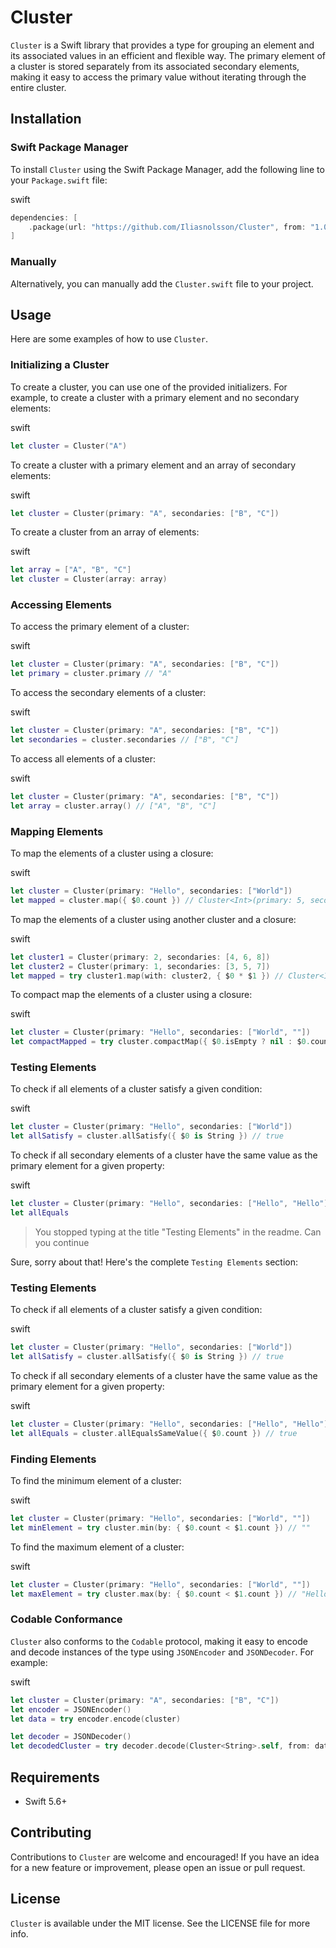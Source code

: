 # Cluster

`Cluster` is a Swift library that provides a type for grouping an element and its associated values in an efficient and flexible way. The primary element of a cluster is stored separately from its associated secondary elements, making it easy to access the primary value without iterating through the entire cluster.

Installation
------------

### Swift Package Manager

To install `Cluster` using the Swift Package Manager, add the following line to your `Package.swift` file:

swift

```swift
dependencies: [
    .package(url: "https://github.com/Iliasnolsson/Cluster", from: "1.0.0"..<"2.0.0")
]
```

### Manually

Alternatively, you can manually add the `Cluster.swift` file to your project.

Usage
-----

Here are some examples of how to use `Cluster`.

### Initializing a Cluster

To create a cluster, you can use one of the provided initializers. For example, to create a cluster with a primary element and no secondary elements:

swift

```swift
let cluster = Cluster("A")
```

To create a cluster with a primary element and an array of secondary elements:

swift

```swift
let cluster = Cluster(primary: "A", secondaries: ["B", "C"])
```

To create a cluster from an array of elements:

swift

```swift
let array = ["A", "B", "C"]
let cluster = Cluster(array: array)
```

### Accessing Elements

To access the primary element of a cluster:

swift

```swift
let cluster = Cluster(primary: "A", secondaries: ["B", "C"])
let primary = cluster.primary // "A"
```

To access the secondary elements of a cluster:

swift

```swift
let cluster = Cluster(primary: "A", secondaries: ["B", "C"])
let secondaries = cluster.secondaries // ["B", "C"]
```

To access all elements of a cluster:

swift

```swift
let cluster = Cluster(primary: "A", secondaries: ["B", "C"])
let array = cluster.array() // ["A", "B", "C"]
```

### Mapping Elements

To map the elements of a cluster using a closure:

swift

```swift
let cluster = Cluster(primary: "Hello", secondaries: ["World"])
let mapped = cluster.map({ $0.count }) // Cluster<Int>(primary: 5, secondaries: [5])
```

To map the elements of a cluster using another cluster and a closure:

swift

```swift
let cluster1 = Cluster(primary: 2, secondaries: [4, 6, 8])
let cluster2 = Cluster(primary: 1, secondaries: [3, 5, 7])
let mapped = try cluster1.map(with: cluster2, { $0 * $1 }) // Cluster<Int>(primary: 2, secondaries: [12, 30, 56])
```

To compact map the elements of a cluster using a closure:

swift

```swift
let cluster = Cluster(primary: "Hello", secondaries: ["World", ""])
let compactMapped = try cluster.compactMap({ $0.isEmpty ? nil : $0.count }) // Cluster<Int>(primary: 5, secondaries: [5])
```


### Testing Elements

To check if all elements of a cluster satisfy a given condition:

swift

```swift
let cluster = Cluster(primary: "Hello", secondaries: ["World"])
let allSatisfy = cluster.allSatisfy({ $0 is String }) // true
```

To check if all secondary elements of a cluster have the same value as the primary element for a given property:

swift

```swift
let cluster = Cluster(primary: "Hello", secondaries: ["Hello", "Hello"])
let allEquals
```

> You stopped typing at the title "Testing Elements" in the readme. Can you continue

Sure, sorry about that! Here's the complete `Testing Elements` section:

### Testing Elements

To check if all elements of a cluster satisfy a given condition:

swift

```swift
let cluster = Cluster(primary: "Hello", secondaries: ["World"])
let allSatisfy = cluster.allSatisfy({ $0 is String }) // true
```

To check if all secondary elements of a cluster have the same value as the primary element for a given property:

swift

```swift
let cluster = Cluster(primary: "Hello", secondaries: ["Hello", "Hello"])
let allEquals = cluster.allEqualsSameValue({ $0.count }) // true
```

### Finding Elements

To find the minimum element of a cluster:

swift

```swift
let cluster = Cluster(primary: "Hello", secondaries: ["World", ""])
let minElement = try cluster.min(by: { $0.count < $1.count }) // ""
```

To find the maximum element of a cluster:

swift

```swift
let cluster = Cluster(primary: "Hello", secondaries: ["World", ""])
let maxElement = try cluster.max(by: { $0.count < $1.count }) // "Hello"
```

### Codable Conformance

`Cluster` also conforms to the `Codable` protocol, making it easy to encode and decode instances of the type using `JSONEncoder` and `JSONDecoder`. For example:

swift

```swift
let cluster = Cluster(primary: "A", secondaries: ["B", "C"])
let encoder = JSONEncoder()
let data = try encoder.encode(cluster)

let decoder = JSONDecoder()
let decodedCluster = try decoder.decode(Cluster<String>.self, from: data)
```

Requirements
------------

*   Swift 5.6+

Contributing
------------

Contributions to `Cluster` are welcome and encouraged! If you have an idea for a new feature or improvement, please open an issue or pull request.

License
-------

`Cluster` is available under the MIT license. See the LICENSE file for more info.
